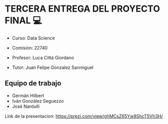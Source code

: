 # TERCERA ENTREGA DEL PROYECTO FINAL 💻

- Curso: Data Science

- Comisión: 22740

- Profesor: Luca Cittá Giordano

- Tutor: Juan Felipe Gonzalez Sanmiguel

## Equipo de trabajo

- Germán Hilbert
- Iván González Seguezzo
- José Nardulli

Link de la presentacion:
https://prezi.com/view/ghMCsZ65Yw8ShcT5Vh3H/